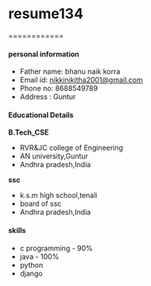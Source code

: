 # resume134
============

#### personal information
- Father name: bhanu naik korra
- Email id: nikkinikitha2001@gmail.com
- Phone no: 8688549789
- Address : Guntur

#### Educational Details

**B.Tech_CSE**
- RVR&JC college of Engineering
- AN university,Guntur
- Andhra pradesh,India

**ssc**
- k.s.m high school,tenali
- board of ssc
- Andhra pradesh,India
#### skills
- c programming - 90%
- java - 100%
- python
- django

